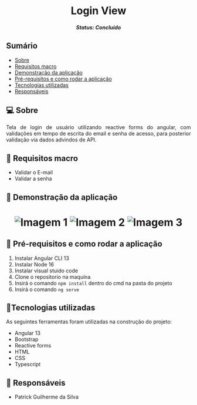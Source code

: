 <h1 align="center">Login View</h1><!--Nome curto e objetivo-->
<h5 align="center">Status: Concluido </h5><!--Concluido, Em andamento ou Finalizado-->


<h2>Sumário</h2>
<!--Sumário que leva as sessões do readme-->
<ul>
    <li><a href="#sobre">Sobre</a></li>
    <li><a href="#requisitosmacro">Requisitos macro</a></li>
    <li><a href="#demo">Demonstração da aplicação</a></li>
    <li><a href="#prereq">Pré-requisitos e como rodar a aplicação</a></li>
    <li><a href="#tec">Tecnologias utilizadas</a></li>
    <li><a href="#autor">Responsáveis</a></li>
</ul>


<h2 id="sobre">💻 Sobre</h2>
<!--Descrição do contexto e produto do projeto - Consulte o documento F001-NDSI-Levantamento de Macro Requisitos-->
<p align="justify">
Tela de login de usuário utilizando reactive forms do angular, com validações em tempo de escrita do email e senha de acesso, para posterior validação via dados advindos de API.
</p>


<h2 id="requisitosmacro">📝 Requisitos macro</h2>
<!--Lista de todos as funcionalidades do sistema (nível macro)-->
<ul>
    <li>Validar o E-mail</li>
    <li>Validar a senha </li>
</ul>


<h2 id="demo">🎥 Demonstração da aplicação</h2>
<!--Conjunto de prints da aplicação-->
<h1 align="center">
    <img title="Imagem 1" src=""/>
    <img title="Imagem 2" src=""/>
    <img title="Imagem 3" src=""/>
</h1>


<h2 id="prereq">📀 Pré-requisitos e como rodar a aplicação</h2>
<!--Descrição do pré requisito de instalação na maquina em forma de passo a passo-->
<ol>
    <li>Instalar Angular CLI 13</li>
    <li>Instalar Node 16</li>
    <li>Instalar visual stuido code</li>
    <li>Clone o repositorio na maquína</li>
    <li>Insirá o comando <code>npm install</code> dentro do cmd na pasta do projeto</li>
    <li>Insirá o comando <code>ng serve</code para iniciar a aplicação em uma porta do localhost (geralmente é a 4200)</li>
</ol>


<h2 id="tec">🔨Tecnologias utilizadas</h2>
<!--Descrição das tecnologias utilizadas (linguagem, biblioteca, framework etc)-->
<p>As seguintes ferramentas foram utilizadas na construção do projeto:</p>
<ul>
    <li>Angular 13</li>
    <li>Bootstrap</li>
    <li>Reactive forms</li>
    <li>HTML</li>
    <li>CSS</li>
    <li>Typescript</li>
</ul>

<h2 id="autor">👦 Responsáveis</h2>
<!--Listagem dos responsáveis pelo projeto-->
<ul>
   <li>Patrick Guilherme da Silva</li>
<ul>
